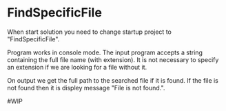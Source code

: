 # FindSpecificFile
When start solution you need to change startup project to "FindSpecificFile".

Program works in console mode.
The input program accepts a string containing the full file name (with extension). 
It is not necessary to specify an extension if we are looking for a file without it.

On output we get the full path to the searched file if it is found. 
If the file is not found then it is displey message "File is not found.".

#WIP
